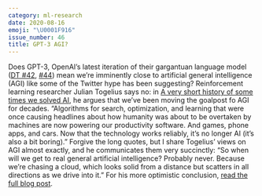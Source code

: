 ```yaml
---
category: ml-research
date: 2020-08-16
emoji: "\U0001F916"
issue_number: 46
title: GPT-3 AGI?
---
```


Does GPT-3, OpenAI’s latest iteration of their gargantuan language model ([DT #42](https://dynamicallytyped.com/issues/42-facial-recognition-exodus-openai-s-new-gpt-3-language-model-and-oil-in-the-cloud-254772?utm_campaign=Dynamically%20Typed&utm_medium=email&utm_source=Revue%20newsletter), [#44](https://dynamicallytyped.com/issues/44-one-month-in-gpt-3-powered-openai-api-demos-take-the-web-by-storm-261577?utm_campaign=Dynamically%20Typed&utm_medium=email&utm_source=Revue%20newsletter)) mean we’re imminently close to artificial general intelligence (AGI) like some of the Twitter hype has been suggesting?
Reinforcement learning researcher Julian Togelius says no: in [A very short history of some times we solved AI](https://togelius.blogspot.com/2020/08/a-very-short-history-of-some-times-we.html?utm_campaign=Dynamically%20Typed&utm_medium=email&utm_source=Revue%20newsletter), he argues that we’ve been moving the goalpost fo AGI for decades.
“Algorithms for search, optimization, and learning that were once causing headlines about how humanity was about to be overtaken by machines are now powering our productivity software.
And games, phone apps, and cars.
Now that the technology works reliably, it’s no longer AI (it’s also a bit boring).” Forgive the long quotes, but I share Togelius’ views on AGI almost exactly, and he communicates them very succinctly: “So when will we get to real general artificial intelligence?
Probably never.
Because we’re chasing a cloud, which looks solid from a distance but scatters in all directions as we drive into it.” For his more optimistic conclusion, [read the full blog post](https://togelius.blogspot.com/2020/08/a-very-short-history-of-some-times-we.html?utm_campaign=Dynamically%20Typed&utm_medium=email&utm_source=Revue%20newsletter).